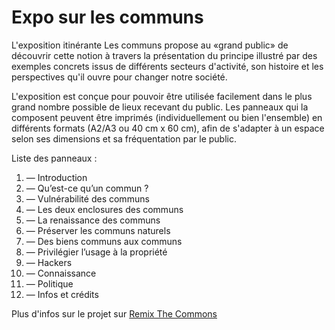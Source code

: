 # Expo sur les communs

L'exposition itinérante Les communs propose au «grand public» de découvrir cette notion à travers la présentation du principe illustré par des exemples concrets issus de différents secteurs d'activité, son histoire et les perspectives qu'il ouvre pour changer notre société. 

L'exposition est conçue pour pouvoir être utilisée facilement dans le plus grand nombre possible de lieux recevant du public. Les panneaux qui la composent peuvent être imprimés (individuellement ou bien l'ensemble) en différents formats (A2/A3 ou 40 cm x 60 cm), afin de s'adapter à un espace selon ses dimensions et sa fréquentation par le public. 

Liste des panneaux : 

1. — Introduction
2. — Qu’est-ce qu’un commun ?
3. — Vulnérabilité des communs
4. — Les deux enclosures des communs
5. — La renaissance des communs
6. — Préserver les communs naturels
7. — Des biens communs aux communs
8. — Privilégier l’usage à la propriété
9. — Hackers
10. — Connaissance
11. — Politique
12. — Infos et crédits

Plus d'infos sur le projet sur [Remix The Commons](http://wiki.remixthecommons.org/index.php?title=Expo_sur_les_communs)
